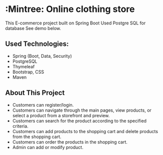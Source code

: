 # :Mintree: Online clothing store

This E-commerce project built on Spring Boot 
Used Postgre SQL for database
See demo below.

## Used Technologies:

* Spring (Boot, Data, Security)
* PostgreSQL
* Thymeleaf
* Bootstrap, CSS
* Maven


## About This Project
* Customers can register/login.
* Customers can navigate through the main pages, view products, or select a product from a storefront and preview.
* Customers can search for the product according to the specified criteria.
* Customers can add products to the shopping cart and delete products from the shopping cart.
* Customers can order the products in the shopping cart.
* Admin can add or modify product.


